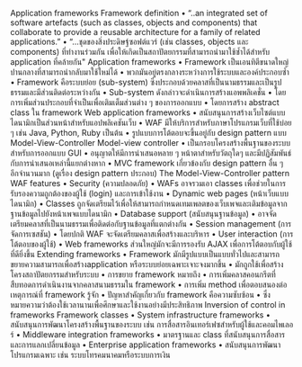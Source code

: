 Application frameworks
Framework definition
•	“..an integrated set of software artefacts (such as classes, objects and components) that collaborate to provide a reusable architecture for a family of related applications.”
•	“...ชุดของสิ่งประดิษฐ์ซอฟต์แวร์ (เช่น classes, objects และ components) ที่ทำงานร่วมกัน เพื่อให้เกิดเป็นสถาปัตยกรรมที่สามารถนำมาใช้ซ้ำได้สำหรับ application ที่คล้ายกัน"
Application frameworks
•	Framework เป็นเอนทิตีขนาดใหญ่ปานกลางที่สามารถนำกลับมาใช้ใหม่ได้ 
•	พวกมันอยู่ตรงกลางระหว่างการใช้ระบบและองค์ประกอบซ้ำ
•	Framework คือระบบย่อย (sub-system) ซึ่งประกอบด้วยคลาสที่เป็นนามธรรมและเป็นรูปธรรมและมีส่วนติดต่อระหว่างกัน
•	Sub-system ดังกล่าวจะดำเนินการสร้างแอพพลิเคชั่น
•	โดยการเพิ่มส่วนประกอบที่จำเป็นเพื่อเติมเต็มส่วนต่าง ๆ ของการออกแบบ
•	โดยการสร้าง abstract class ใน framework
Web application frameworks
•	สนับสนุนการสร้างเว็บไซต์แบบไดนามิกเป็นส่วนหน้าสำหรับแอปพลิเคชันเว็บ
•	WAF มีให้บริการสำหรับภาษาโปรแกรมเว็บที่ใช้บ่อย ๆ เช่น Java, Python, Ruby เป็นต้น
•	รูปแบบการโต้ตอบจะขึ้นอยู่กับ design pattern แบบ Model-View-Controller
Model-view controller
•	เป็นกรอบโครงสร้างพื้นฐานของระบบสำหรับการออกแบบ GUI
•	อนุญาตให้มีการนำเสนอหลาย ๆ หน้าตาสำหรับวัตถุใดๆ และมีปฏิสัมพันธ์กับการนำเสนอเหล่านี้แยกต่างหาก
•	MVC framework เกี่ยวข้องกับ design pattern อื่น ๆ อีกจำนวนมาก (ดูเรื่อง design pattern ประกอบ)
The Model-View-Controller pattern 
WAF features
•	Security (ความปลอดภัย)
•	WAFs อาจรวมเอา classes เพื่อช่วยในการรับรองความถูกต้องของผู้ใช้ (login) และการเข้าใช้งาน
•	Dynamic web pages (หน้าเว็บแบบไดนามิก)
•	Classes ถูกจัดเตรียมไว้เพื่อให้สามารถกำหนดเทมเพลตของเว็บเพจและเติมข้อมูลจากฐานข้อมูลไปยังหน้าเพจแบบไดนามิก
•	Database support  (สนับสนุนฐานข้อมูล)
•	อาจจัดเตรียมคลาสที่เป็นนามธรรมเพื่อติดต่อกับฐานข้อมูลที่แตกต่างกัน
•	Session management  (การจัดการเซสชัน)
•	โดยปกติ WAF จะจัดเตรียมคลาสเพื่อสร้างและบริหาร
•	User interaction (การโต้ตอบของผู้ใช้)
•	Web frameworks ส่วนใหญ่มักจะมีการรองรับ AJAX  เพื่อการโต้ตอบกับผู้ใช้ที่ดียิ่งขึ้น
Extending frameworks
•	Framework มักมีรูปแบบเป็นแบบทั่วไปและสามารถขยายความสามารถเพื่อสร้างapplication หรือระบบย่อยเฉพาะเจาะจงมากขึ้น 
•	มักถูกใช้เพื่อสร้างโครงสถาปัตยกรรมสำหรับระบบ
•	การขยาย framework หมายถึง
•	การเพิ่มคลาสคอนกรีตที่สืบทอดการดำเนินงานจากคลาสนามธรรมใน framework
•	การเพิ่ม method เพื่อตอบสนองต่อเหตุการณ์ที่ framework รู้จัก
•	ปัญหาสำคัญเกี่ยวกับ framework คือความซับซ้อน
•	ซึ่งหมายความว่าต้องใช้เวลานานเพื่อศึกษาและใช้งานอย่างมีประสิทธิภาพ
Inversion of control in frameworks 
Framework classes
•	System infrastructure frameworks
•	สนับสนุนการพัฒนาโครงสร้างพื้นฐานของระบบ เช่น การสื่อสารอินเทอร์เฟซสำหรับผู้ใช้และคอมไพเลอร์
•	Middleware integration frameworks
•	มาตรฐานและ class ที่สนับสนุนการสื่อสารและการแลกเปลี่ยนข้อมูล
•	Enterprise application frameworks
•	สนับสนุนการพัฒนาโปรแกรมเฉพาะ เช่น ระบบโทรคมนาคมหรือระบบการเงิน
